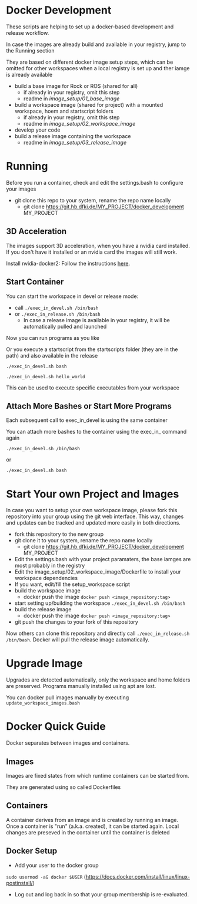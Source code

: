 # Docker Development 

These scripts are helping to set up a docker-based development and release workflow.

In case the images are already build and available in your registry, jump to the Running section

They are based on different docker image setup steps, which can be omitted for other workspaces when a local registry is set up and ther iamge is already available

* build a base image for Rock or ROS (shared for all)
   * if already in your registry, omit this step
   * readme in _image_setup/01_base_image_
* build a workspace image (shared for project) with a mounted workspace, hoem and startscript folders
   * if already in your registry, omit this step
   * readme in _image_setup/02_workspace_image_
* develop your code
* build a release image containing the workspace
   * readme in _image_setup/03_release_image_

# Running 

Before you run a container, check and edit the settings.bash to configure your images

* git clone this repo to your system, rename the repo name locally
   * git clone https://git.hb.dfki.de/MY_PROJECT/docker_development MY_PROJECT

## 3D Acceleration

The images support 3D acceleration, when you have a nvidia card installed.
If you don't have it installed or an nvidia card the images will still work.

Install nvidia-docker2: Follow the instructions [here](https://github.com/NVIDIA/nvidia-docker).


## Start Container

You can start the workspace in devel or release mode:

* call ```./exec_in_devel.sh /bin/bash``` 
* or   ```./exec_in_release.sh /bin/bash``` 
  * In case a release image is available in your registry, it will be automatically pulled and launched

Now you can run programs as you like

Or you execute a startscript from the startscripts folder (they are in the path) and also available in the release

```./exec_in_devel.sh bash```

```./exec_in_devel.sh hello_world```

This can be used to execute specific executables from your workspace


## Attach More Bashes or Start More Programs

Each subsequent call to exec\_in\_devel is using the same container

You can attach more bashes to the container using the exec\_in\_ command again

```./exec_in_devel.sh /bin/bash```

or 

```./exec_in_devel.sh bash```


# Start Your own Project and Images

In case you want to setup your own workspace image, please fork this repository into your group using the git web interface.
This way, changes and updates can be tracked and updated more easily in both directions.

* fork this repository to the new group
* git clone it to your system, rename the repo name locally
   * git clone https://git.hb.dfki.de/MY_PROJECT/docker_development MY_PROJECT
* Edit the settings.bash with your project paramaters, the base iamges are most probably in the registry
* Edit the image_setup/02_workspace_image/Dockerfile to install your workspace dependencies
* If you want, edit/fill the setup_workspace script
* build the workspace image
   * docker push the image ```docker push <image_repository:tag>```
* start setting up/building the workspace ```./exec_in_devel.sh /bin/bash```
* build the release image
   * docker push the image ```docker push <image_repository:tag>```
* git push the changes to your fork of this repository

Now others can clone this repository and directly call ```./exec_in_release.sh /bin/bash```.
Docker will pull the release image automatically.



# Upgrade Image

Upgrades are detected automatically, only the workspace and home folders are preserved.
Programs manually installed using apt are lost.

You can docker pull images manually by executing ```update_workspace_images.bash```

# Docker Quick Guide

Docker separates between images and containers.

## Images

Images are fixed states from which runtime containers can be started from.

They are generated using so called Dockerfiles

## Containers

A container derives from an image and is created by running an image.
Once a container is "run" (a.k.a. created), it can be started again.
Local changes are preseved in the container until the container is deleted

## Docker Setup

* Add your user to the docker group

`sudo usermod -aG docker $USER` (https://docs.docker.com/install/linux/linux-postinstall/)

* Log out and log back in so that your group membership is re-evaluated.



